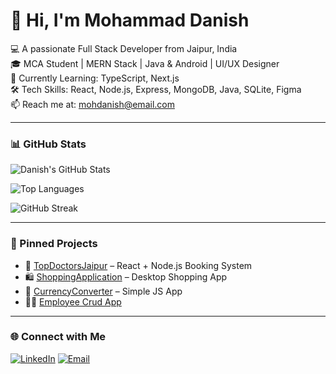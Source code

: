 # 👋 Hi, I'm Mohammad Danish

💻 A passionate Full Stack Developer from Jaipur, India  
🎓 MCA Student | MERN Stack | Java & Android | UI/UX Designer  
🌱 Currently Learning: TypeScript, Next.js  
🛠️ Tech Skills: React, Node.js, Express, MongoDB, Java, SQLite, Figma  
📫 Reach me at: mohdanish@email.com

---

### 📊 GitHub Stats
![Danish's GitHub Stats](https://github-readme-stats.vercel.app/api?username=khandanisheth&show_icons=true&theme=radical)

![Top Languages](https://github-readme-stats.vercel.app/api/top-langs/?username=khandanisheth&layout=compact&theme=tokyonight)

![GitHub Streak](https://github-readme-streak-stats.herokuapp.com/?user=khandanisheth&theme=dark)

---

### 📂 Pinned Projects
- 🚀 [TopDoctorsJaipur](https://github.com/khandanisheth/TopDoctorsJaipur) – React + Node.js Booking System  
- 🛍️ [ShoppingApplication](https://github.com/khandanisheth/ShoppingApplication) – Desktop Shopping App  
- 🧮 [CurrencyConverter](https://github.com/khandanisheth/CurrencyCanveter) – Simple JS App  
- 🧑‍💼 [Employee Crud App](https://github.com/khandanisheth/Employee_Crud_Operations)

---

### 🌐 Connect with Me
[![LinkedIn](https://img.shields.io/badge/-LinkedIn-blue?style=flat&logo=Linkedin&logoColor=white)]([https://linkedin.com/in/your-link](https://www.linkedin.com/in/danish-mern/))
[![Email](https://img.shields.io/badge/-Gmail-D14836?style=flat&logo=Gmail&logoColor=white)](khandanishindia04@gmail.com)
